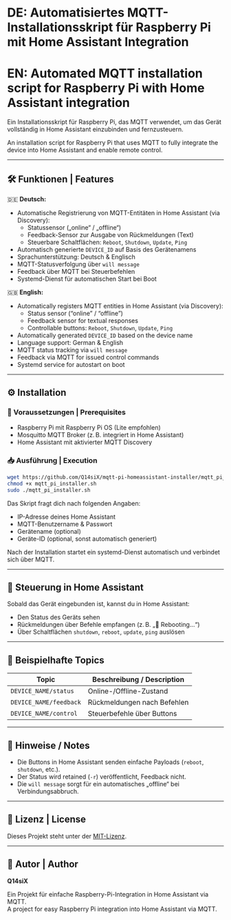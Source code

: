 # DE: Automatisiertes MQTT-Installationsskript für Raspberry Pi mit Home Assistant Integration
# EN: Automated MQTT installation script for Raspberry Pi with Home Assistant integration

Ein Installationsskript für Raspberry Pi, das MQTT verwendet, um das Gerät vollständig in Home Assistant einzubinden und fernzusteuern.

An installation script for Raspberry Pi that uses MQTT to fully integrate the device into Home Assistant and enable remote control.

---

## 🛠️ Funktionen | Features

🇩🇪 **Deutsch:**

- Automatische Registrierung von MQTT-Entitäten in Home Assistant (via Discovery):
  - Statussensor („online“ / „offline“)
  - Feedback-Sensor zur Ausgabe von Rückmeldungen (Text)
  - Steuerbare Schaltflächen: `Reboot`, `Shutdown`, `Update`, `Ping`
- Automatisch generierte `DEVICE_ID` auf Basis des Gerätenamens
- Sprachunterstützung: Deutsch & Englisch
- MQTT-Statusverfolgung über `will message`
- Feedback über MQTT bei Steuerbefehlen
- Systemd-Dienst für automatischen Start bei Boot

🇬🇧 **English:**

- Automatically registers MQTT entities in Home Assistant (via Discovery):
  - Status sensor (“online” / “offline”)
  - Feedback sensor for textual responses
  - Controllable buttons: `Reboot`, `Shutdown`, `Update`, `Ping`
- Automatically generated `DEVICE_ID` based on the device name
- Language support: German & English
- MQTT status tracking via `will message`
- Feedback via MQTT for issued control commands
- Systemd service for autostart on boot

---

## ⚙️ Installation

### 🔐 Voraussetzungen | Prerequisites

- Raspberry Pi mit Raspberry Pi OS (Lite empfohlen)
- Mosquitto MQTT Broker (z. B. integriert in Home Assistant)
- Home Assistant mit aktivierter MQTT Discovery

### 📥 Ausführung | Execution

```bash
wget https://github.com/Q14siX/mqtt-pi-homeassistant-installer/mqtt_pi_installer.sh
chmod +x mqtt_pi_installer.sh
sudo ./mqtt_pi_installer.sh
```

Das Skript fragt dich nach folgenden Angaben:

- IP-Adresse deines Home Assistant
- MQTT-Benutzername & Passwort
- Gerätename (optional)
- Geräte-ID (optional, sonst automatisch generiert)

Nach der Installation startet ein systemd-Dienst automatisch und verbindet sich über MQTT.

---

## 🔄 Steuerung in Home Assistant

Sobald das Gerät eingebunden ist, kannst du in Home Assistant:

- Den Status des Geräts sehen
- Rückmeldungen über Befehle empfangen (z. B. „🔄 Rebooting...“)
- Über Schaltflächen `shutdown`, `reboot`, `update`, `ping` auslösen

---

## 🧪 Beispielhafte Topics

| Topic                         | Beschreibung / Description              |
|------------------------------|------------------------------------------|
| `DEVICE_NAME/status`         | Online-/Offline-Zustand                 |
| `DEVICE_NAME/feedback`       | Rückmeldungen nach Befehlen             |
| `DEVICE_NAME/control`        | Steuerbefehle über Buttons              |

---

## 🚨 Hinweise / Notes

- Die Buttons in Home Assistant senden einfache Payloads (`reboot`, `shutdown`, etc.).
- Der Status wird retained (`-r`) veröffentlicht, Feedback nicht.
- Die `will message` sorgt für ein automatisches „offline“ bei Verbindungsabbruch.

---

## 📄 Lizenz | License

Dieses Projekt steht unter der [MIT-Lizenz](LICENSE).

---

## 👤 Autor | Author

**Q14siX**

Ein Projekt für einfache Raspberry-Pi-Integration in Home Assistant via MQTT.  
A project for easy Raspberry Pi integration into Home Assistant via MQTT.
